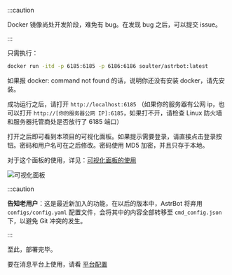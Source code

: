 
:::caution

Docker 镜像尚处开发阶段，难免有 bug。在发现 bug 之后，可以提交 issue。

:::

只需执行：

```bash
docker run -itd -p 6185:6185 -p 6186:6186 soulter/astrbot:latest
```

如果报 docker: command not found 的话，说明你还没有安装 docker，请先安装。

成功运行之后，请打开 `http://localhost:6185` （如果你的服务器有公网 ip，也可以打开 `http://[你的服务器公网 IP]:6185`，如果打不开，请检查 Linux 防火墙和服务器托管商处是否放行了 6185 端口）

打开之后即可看到本项目的可视化面板。如果提示需要登录，请直接点击登录按钮。密码和用户名可在之后修改。密码使用 MD5 加密，并且只存于本地。

对于这个面板的使用，详见：[可视化面板的使用](../使用/可视化面板)

![可视化面板](image.png)

:::caution

**告知老用户**：这是最近新加入的功能，在以后的版本中，AstrBot 将弃用 `configs/config.yaml` 配置文件，会将其中的内容全部转移至 `cmd_config.json` 下，以避免 Git 冲突的发生。

:::

至此，部署完毕。

要在消息平台上使用，请看 [平台配置](/配置/平台配置)
